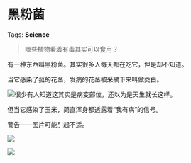 # 黑粉菌

Tags: **Science**

> 哪些植物看着有毒其实可以食用？



有一种东西叫黑粉菌。其实很多人每天都在吃它，但是却不知道。

  


当它感染了菰的花茎，发病的花茎被采摘下来叫做茭白。

![](https://pica.zhimg.com/50/v2-2438f654ec377cbda9017c5a910ef211_720w.jpg?source=1940ef5c)很少有人知道这其实是病变部位，还以为是天生就长这样。

  


  


但当它感染了玉米，简直浑身都透露着“我有病”的信号。

警告——图片可能引起不适。

  


  


  


  


  


  


  


  


  


  


  


  


  


  


  


  


  


  


  


  


  


  


  


  


  


  


  


  


  


  


  


  


![](https://picx.zhimg.com/50/v2-ee63274547c730fba0999c0233ce3d82_720w.jpg?source=1940ef5c)  


![](https://picx.zhimg.com/50/v2-095273273a12dcdb92a43396fc4e78d8_720w.jpg?source=1940ef5c)

